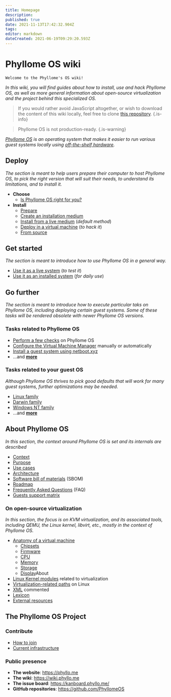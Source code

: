 ```yaml
---
title: Homepage
description: 
published: true
date: 2021-11-13T17:42:32.904Z
tags: 
editor: markdown
dateCreated: 2021-06-19T09:29:20.593Z
---
```


# Phyllome OS wiki

`Welcome to the Phyllome's OS wiki! `

*In this wiki, you will find guides about how to install, use and hack Phyllome OS, as well as more general information about open-source virtualization and the project behind this specialized OS.*

> If you would rather avoid JavaScript altogether, or wish to download the content of this wiki locally, feel free to clone [this repository](https://github.com/PhyllomeOS/wiki).
{.is-info}

> Phyllome OS is not production-ready.
> {.is-warning}

*[Phyllome OS](https://phyllo.me/) is an operating system that makes it easier to run various guest systems locally using [off-the-shelf hardware](https://wiki.phyllo.me/deploy/prepare).*

## Deploy

*The section is meant to help users prepare their computer to host Phyllome OS, to pick the right version that will suit their needs, to understand its limitations, and to install it.*

* **Choose**
	* [Is Phyllome OS right for you?](/deploy/rightforyou)
* **Install**
  * [Prepare](/deploy/prepare)
  * [Create an installation medium](/deploy/medium)
  * [Install from a live medium](/deploy/live) (*default method*)
  * [Deploy in a virtual machine](/deploy/vm) (*to hack it*)
  * [From source](/deploy/source)

## Get started

*The section is meant to introduce how to use Phyllome OS in a general way.*

* [Use it as a live system](/getstarted/live) (*to test it*)
* [Use it as an installed system](/getstarted/disk) (*for daily use*)

## Go further

*The section is meant to introduce how to execute particular taks on Phyllome OS, including deploying certain guest systems. Some of these tasks will be rendered obsolete with newer Phyllome OS versions.*

### Tasks related to Phyllome OS

* [Perform a few checks](/gofurther/checks) on Phyllome OS
* [Configure the Virtual Machine Manager](/gofurther/virt-manager) manually or automatically
* [Install a guest system using netboot.xyz](/gofurther/install-guest)
* ...and [**more**](https://wiki.phyllo.me/en/gofurther)

### Tasks related to your guest OS

*Although Phyllome OS thrives to pick good defaults that will work for many guest systems, further optimizations may be needed.* 

* [Linux family](/gofurther/linux)
* [Darwin family](/gofurther/darwin)
* [Windows NT family](/gofurther/windows)
* ...and [**more**](https://wiki.phyllo.me/en/gofurther)

## About Phyllome OS 

*In this section, the context around Phyllome OS is set and its internals are described* 

* [Context](/phyllomeos/context)
* [Purpose](/phyllomeos/purpose)
* [Use cases](/phyllomeos/use-cases)
* [Architecture](/phyllomeos/architecture)
* [Software bill of materials](/phyllomeos/sbom) (SBOM)
* [Roadmap](/phyllomeos/roadmap)
* [Frequently Asked Questions](/phyllomeos/faq) (FAQ)
* [Guests support matrix](/phyllomeos/guests)

### On open-source virtualization

*In this section, the focus is on KVM virtualization, and its associated tools, including QEMU, the Linux kernel, libvirt, etc., mostly in the context of Phyllome OS.* 

* [Anatomy of a virtual machine](/virt/vm)
	* [Chipsets](/virt/chipset)
  * [Firmware](/virt/firmware)
  * [CPU](/virt/cpu)
  * [Memory](/virt/memory)
  * [Storage](/virt/storage)
  * [Display](/virt/display)About
* [Linux Kernel modules](/virt/kernel-modules) related to virtualization
* [Virtualization-related paths](/virt/linux-paths) on Linux
* [XML](/virt/xml) commented 
* [Lexicon](/virt/lexicon) 
* [External resources](/virt/resources)

## The Phyllome OS Project

### Contribute

* [How to join](/project/join)
* [Current infrastructure](/project/infrastructure)

### Public presence

* **The website**: https://phyllo.me
* **The wiki**: https://wiki.phyllo.me
* **The issue board**: https://kanboard.phyllo.me/
* **GitHub repositories**: https://github.com/PhyllomeOS

